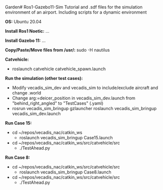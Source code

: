 Garden# Ros1-Gazebo11-Sim
Tutorial and .sdf files for the simulation environment of an airport. Including scripts for a dynamic environment

**OS:**
Ubuntu 20.04

**Install Ros1 Noetic:**
...

**Install Gazebo 11:**
...

**Copy/Paste/Move files from /usr/:**
sudo -H nautilus

**Catvehicle:**
- roslaunch catvehicle catvehicle_spawn.launch

**Run the simulation (other test cases):**
- Modify vecadis_sim_dev and vecadis_sim to include/exclude aircraft and change .world
- Change arg:=deicer_position in vecadis_sim_dev.launch from "behind_right_angled" to "TestCases" (.yaml)
- rosrun vecadis_sim_bringup gzlauncher roslaunch vecadis_sim_bringup vecadis_sim_dev.launch



**Run Case 15:**
- cd ~/repos/vecadis_nac/catkin_ws
  - roslaunch vecadis_sim_bringup Case15.launch
- cd ~/repos/vecadis_nac/catkin_ws/src/catvehicle/src
  - ./TestAhead.py
 
**Run Case 8:**
- cd ~/repos/vecadis_nac/catkin_ws/src/catvehicle/src
  - roslaunch vecadis_sim_bringup Case8.launch
- cd ~/repos/vecadis_nac/catkin_ws/src/catvehicle/src
  - ./TestAhead.py






